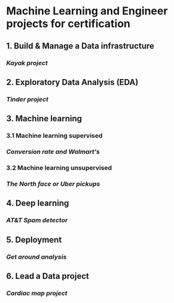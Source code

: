# Machine Learning and Engineer projects for certification

## 1. Build & Manage a Data infrastructure
### _Kayak project_

## 2. Exploratory Data Analysis (EDA)
### _Tinder project_

## 3. Machine learning 
### 3.1 Machine learning supervised
### _Conversion rate and Walmart's_
### 3.2 Machine learning unsupervised 
### _The North face or Uber pickups_

## 4. Deep learning
### _AT&T Spam detector_

## 5. Deployment
### _Get around analysis_

## 6. Lead a Data project
### _Cardiac map project_





